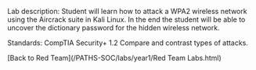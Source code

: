 Lab description: Student will learn how to attack a WPA2 wireless network using the Aircrack suite in Kali Linux.  In the end the student will be able to uncover the dictionary password for the hidden wireless network.

Standards: CompTIA Security+ 1.2 Compare and contrast types of attacks.

[Back to Red Team](/PATHS-SOC/labs/year1/Red Team Labs.html)
